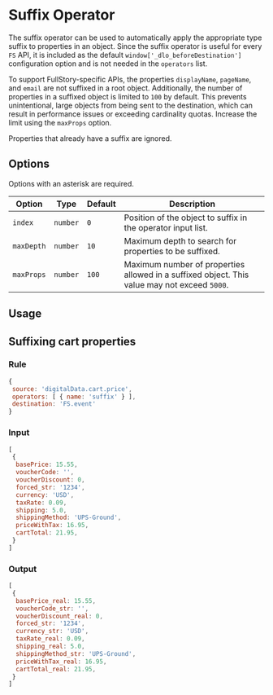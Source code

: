 # Suffix Operator

The suffix operator can be used to automatically apply the appropriate type suffix to properties in an object.  Since the suffix operator is useful for every `FS` API, it is included as the default `window['_dlo_beforeDestination']` configuration option and is not needed in the `operators` list.

To support FullStory-specific APIs, the properties `displayName`, `pageName`, and `email` are not suffixed in a root object. Additionally, the number of properties in a suffixed object is limited to `100` by default. This prevents unintentional, large objects from being sent to the destination, which can result in performance issues or exceeding cardinality quotas. Increase the limit using the `maxProps` option.

Properties that already have a suffix are ignored.  

## Options

Options with an asterisk are required.

| Option | Type | Default | Description |
| ------ | ---- | ------- | ----------- |
| `index` | `number` | `0` | Position of the object to suffix in the operator input list. |
| `maxDepth` | `number` | `10` | Maximum depth to search for properties to be suffixed. |
| `maxProps` | `number` | `100` | Maximum number of properties allowed in a suffixed object. This value may not exceed `5000`.|

## Usage

## Suffixing cart properties

### Rule

```javascript
{
 source: 'digitalData.cart.price',
 operators: [ { name: 'suffix' } ],
 destination: 'FS.event'
}
```

### Input

```javascript
[
 {
  basePrice: 15.55,
  voucherCode: '',
  voucherDiscount: 0,
  forced_str: '1234',   
  currency: 'USD',
  taxRate: 0.09,
  shipping: 5.0,
  shippingMethod: 'UPS-Ground',
  priceWithTax: 16.95,
  cartTotal: 21.95,
 }
]
```

### Output

```javascript
[
 {
  basePrice_real: 15.55,
  voucherCode_str: '',
  voucherDiscount_real: 0,
  forced_str: '1234',   
  currency_str: 'USD',
  taxRate_real: 0.09,
  shipping_real: 5.0,
  shippingMethod_str: 'UPS-Ground',
  priceWithTax_real: 16.95,
  cartTotal_real: 21.95,
 }
]
```
